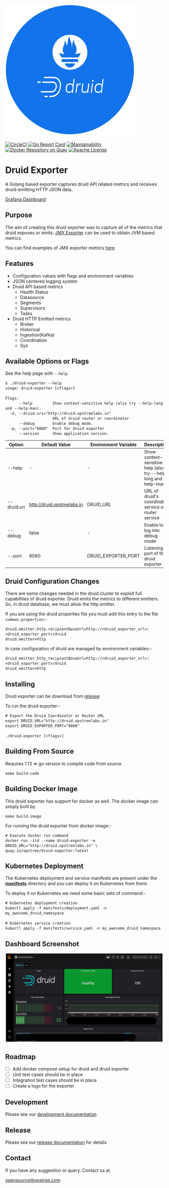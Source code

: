 <p align="left">
  <img src="./static/druid-exporter-logo.svg">
</p>

[![CircleCI](https://circleci.com/gh/opstree/druid-exporter.svg?style=shield)](https://circleci.com/gh/opstree/druid-exporter)
[![Go Report Card](https://goreportcard.com/badge/github.com/opstree/druid-exporter)](https://goreportcard.com/report/github.com/opstree/druid-exporter)
[![Maintainability](https://api.codeclimate.com/v1/badges/f3d9db298411361ca84a/maintainability)](https://codeclimate.com/github/opstree/druid-exporter/maintainability)
[![Docker Repository on Quay](https://img.shields.io/badge/container-ready-green "Docker Repository on Quay")](https://quay.io/repository/opstree/redis-operator)
[![Apache License](https://img.shields.io/badge/License-Apache%202.0-blue.svg)](LICENSE)

# Druid Exporter

A Golang based exporter captures druid API related metrics and receives druid-emitting HTTP JSON data.

[Grafana Dashboard](https://grafana.com/grafana/dashboards/12155)

## Purpose

The aim of creating this druid exporter was to capture all of the metrics that druid exposes or emits. [JMX Exporter](https://github.com/prometheus/jmx_exporter) can be used to obtain JVM based metrics.

You can find examples of JMX exporter metrics [here](https://gist.github.com/iamabhishek-dubey/5ef19d3db9deb25475a80c9ff5c79262)

## Features

- Configuration values with flags and environment variables
- JSON centered logging system
- Druid API based metrics
  - Health Status
  - Datasource
  - Segments
  - Supervisors
  - Tasks
- Druid HTTP Emitted metrics
  - Broker
  - Historical
  - Ingestion(Kafka)
  - Coordination
  - Sys

## Available Options or Flags

See the help page with `--help`

```shell
$ ./druid-exporter --help
usage: druid-exporter [<flags>]

Flags:
      --help         Show context-sensitive help (also try --help-long and --help-man).
  -d, --druid.uri="http://druid.opstreelabs.in"  
                     URL of druid router or coordinator
      --debug        Enable debug mode.
  -p, --port="8080"  Port for druid exporter
      --version      Show application version.
```

| **Option** | **Default Value** | **Environment Variable** | **Description** |
|------------|-------------------|--------------------------|-----------------|
| --help | - | - | Show context-sensitive help (also try --help-long and --help-man) |
| --druid.uri | http://druid.opstreelabs.in | DRUID_URL | URL of druid's coordinator service or router service |
| --debug | false | - | Enable to log into debug mode |
| --port | 8080 | DRUID_EXPORTER_PORT | Listening port of the druid exporter |

## Druid Configuration Changes

There are some changes needed in the druid cluster to exploit full capabilities of druid exporter. Druid emits the metrics to different emitters. So, in druid database, we must allow the http emitter.

If you are using the druid properties file you must add this entry to the file `common.properties`:-

```properties
druid.emitter.http.recipientBaseUrl=http://<druid_exporter_url>:<druid_exporter_port>/druid
druid.emitter=http
```

In case configuration of druid are managed by environment variables:-

```properties
druid_emitter_http_recipientBaseUrl=http://<druid_exporter_url>:<druid_exporter_port>/druid
druid_emitter=http
```

## Installing

Druid exporter can be download from [release](https://github.com/opstree/druid-exporter/releases)

To run the druid exporter:-

```shell
# Export the Druid Coordinator or Router URL
export DRUID_URL="http://druid.opstreelabs.in"
export DRUID_EXPORTER_PORT="8080"

./druid-exporter [<flags>]
```

## Building From Source

Requires 1.13 => go version to compile code from source.

```shell
make build-code
```

## Building Docker Image

This druid exporter has support for docker as well. The docker image can simply built by

```shell
make build-image
```

For running the druid exporter from docker image:-

```shell
# Execute docker run command
docker run -itd --name druid-exporter -e DRUID_URL="http://druid.opstreelabs.in" \
quay.io/opstree/druid-exporter:latest
```

## Kubernetes Deployment

The Kubernetes deployment and service manifests are present under the **[manifests](./manifets)** directory and you can deploy it on Kubernetes from there.

To deploy it on Kubernetes we need some basic sets of command:-

```shell
# Kubernetes deployment creation
kubectl apply -f manifests/deployment.yaml -n my_awesome_druid_namespace

# Kubernetes service creation
kubectl apply -f manifests/service.yaml -n my_awesome_druid_namespace
```

## Dashboard Screenshot

<p align="center">
  <img src="./static/grafana-screenshot.svg">
</p>

## Roadmap

- [ ] Add docker compose setup for druid and druid exporter
- [ ] Unit test cases should be in place
- [ ] Integration test cases should be in place
- [ ] Create a logo for the exporter

## Development

Please see our [development documentation](./DEVELOPMENT.md)

## Release

Please see our [release documentation](./CHANGELOG.md) for details

## Contact

If you have any suggestion or query. Contact us at

opensource@opstree.com

